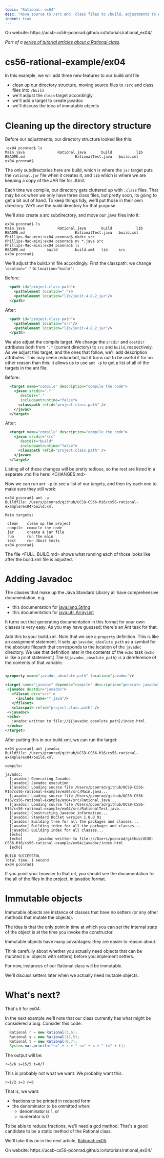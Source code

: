 ```yaml
---
topic: "Rational: ex04"
desc: "move source to /src and .class files to /build, adjustments to Ant build.xml, discuss immutable objects "
indent: true
---
```


<div class="github-preview-only">On website: https://ucsb-cs56-pconrad.github.io/tutorials/rational_ex04/</div>


<em>Part of a [series of tutorial articles about a Rational class](/tutorials/rational/).</em>


# cs56-rational-example/ex04

In this example, we will add three new features to our build.xml file

* clean up our directory structure, moving source files to `/src` and class files into `/build`
* we'll adjust the `clean` target accordingly
* we'll add a target to create javadoc
* we'll discuss the idea of immutable objects

# Cleaning up the directory structure

Before our adjustments, our directory structure looked like this:

```
:ex04 pconrad$ ls
Main.java	       		Rational.java		build			lib
README.md						RationalTest.java	build.xml
ex04 pconrad$
```

The only subdirectories here are build, which is where the `jar` target puts the `rational.jar` file when it creates it, and `lib` which
is where we are keeping a copy of the JAR file for JUnit.

Each time we compile, our directory gets cluttered up with `.class` files.  That may be ok when we only have three class files, but
pretty soon, its going to get a bit out of hand.   To keep things tidy, we'll put those in their own directory.   We'll use the build directory for that purpose.

We'll also create a src subdirectory, and move our .java files into it:

```
ex04 pconrad$ ls
Main.java	       		Rational.java		build			lib
README.md						RationalTest.java	build.xml
Phillips-Mac-mini:ex04 pconrad$ mkdir src
Phillips-Mac-mini:ex04 pconrad$ mv *.java src
Phillips-Mac-mini:ex04 pconrad$ ls
README.md	       build		build.xml	lib		src
ex04 pconrad$
```

We'll adjust the build.xml file accordingly.    First the classpath: we change `location="."` to `location="build"`:

Before:

```xml
  <path id="project.class.path"> 
    <pathelement location="."/>
    <pathelement location="lib/junit-4.8.2.jar"/>
  </path>
```

After:

```xml
  <path id="project.class.path"> 
    <pathelement location="src"/>
    <pathelement location="lib/junit-4.8.2.jar"/>
  </path>
```

We also adjust the compile target. We change the `srcdir` and `destdir` attributes both from `"."` (current directory) to `src` and `build`, respectively.    As we adjust this target, and the ones that follow, we'll add description attributes.  This may seem
redundant, but it turns out to be useful if for no other reason than this: it allows us to use `ant -p` to get a list of all of the
targets in the ant file.     

Before:

```xml
  <target name="compile" description="compile the code">
    <javac srcdir="."
	   destdir="."
	   includeantruntime="false">
      <classpath refid="project.class.path" />
    </javac>
  </target>
```


After:

```xml
  <target name="compile" description="compile the code">
    <javac srcdir="src"
	   destdir="build"
	   includeantruntime="false">
      <classpath refid="project.class.path" />
    </javac>
  </target>
```

Listing all of these changes will be pretty tedious, so the rest are listed in a separate .md file here: <CHANGES.md>


Now we can run `ant -p` to see a list of our targets, and then try each one to make sure they still work:

```
ex04 pconrad$ ant -p
Buildfile: /Users/pconrad/github/UCSB-CS56-M16/cs56-rational-example/ex04/build.xml

Main targets:

 clean    clean up the project
 compile  compile the code
 jar      create a jar file
 run      run the main
 test     run JUnit tests
ex04 pconrad$

```

The file <FULL_BUILD.md> shows what running each of those looks like after the build.xml file is adjusted.

# Adding Javadoc

The classes that make up the Java Standard Library all have comprehensive documentation, e.g.
* this documentation for [java.lang.String](http://docs.oracle.com/javase/8/docs/api/java/lang/String.html)
* this documentation for [java.util.ArrayList](http://docs.oracle.com/javase/8/docs/api/java/util/ArrayList.html)

It turns out that generating documentation in this format for your own classes is very easy.  As you may have guessed: there's an Ant task for that.

Add this to your build.xml.  Note that we see a `property` definition. This is like an assignment statement. It sets up `javadoc_absolute_path` as a symbol for the absolute filepath that corresponds to the location of the `javadoc` directory.  We use that definition later
in the contents of the `echo` task (`echo` is like a print statement.)  The `${javadoc_absolute_path}` is a dereference of the contents
of that variable.

```xml

<property name="javadoc_absolute_path" location="javadoc"/>

<target name="javadoc" depends="compile" description="generate javadoc">
 <javadoc destdir="javadoc">
   <fileset dir="src" >
     <include name="*.java"/>
   </fileset>
   <classpath refid="project.class.path" />
 </javadoc>
 <echo>
   javadoc written to file://${javadoc_absolute_path}/index.html
 </echo>
</target>
```

After putting this in our build.xml, we can run the target:

```
ex04 pconrad$ ant javadoc
Buildfile: /Users/pconrad/github/UCSB-CS56-M16/cs56-rational-example/ex04/build.xml

compile:

javadoc:
  [javadoc] Generating Javadoc
  [javadoc] Javadoc execution
  [javadoc] Loading source file /Users/pconrad/github/UCSB-CS56-M16/cs56-rational-example/ex04/src/Main.java...
  [javadoc] Loading source file /Users/pconrad/github/UCSB-CS56-M16/cs56-rational-example/ex04/src/Rational.java...
  [javadoc] Loading source file /Users/pconrad/github/UCSB-CS56-M16/cs56-rational-example/ex04/src/RationalTest.java...
  [javadoc] Constructing Javadoc information...
  [javadoc] Standard Doclet version 1.8.0_91
  [javadoc] Building tree for all the packages and classes...
  [javadoc] Building index for all the packages and classes...
  [javadoc] Building index for all classes...
  [echo]
  [echo]       javadoc written to file:///Users/pconrad/github/UCSB-CS56-M16/cs56-rational-example/ex04/javadoc/index.html
  [echo]

BUILD SUCCESSFUL
Total time: 1 second
ex04 pconrad$
```

If you point your browser to that url, you should see the documentation for the all of the files in the project, in javadoc format.


# Immutable objects

Immutable objects are instance of classes that have no setters (or any other methods that mutate the objects).

The idea is that the only point in time at which you can set the internal state of the object is at the time you invoke the constructor.

Immutable objects have many advantages: they are easier to reason about.

Think carefully about whether you actually need objects that can be mutated (i.e. objects with setters) before you implement setters.

For now, instances of our Rational class will be immutable.

We'll discuss setters later when we actually need mutable objects.

# What's next?

That's it for ex04.

In the next example we'll note that our class currently has what might
be considered a bug.   Consider this code:


```Java
  Rational r = new Rational(3,6);
  Rational s = new Rational(15,5);
  Rational t = new Rational(0,7);
  System.out.println("r=" + r + " s=" + s + " t=" + t);
```

The output will be:

```
r=3/6 s=15/5 t=0/7
```

This is probably not what we want.  We probably want this:

```
r=1/2 s=3 r=0
```

That is, we want:

* fractions to be printed in reduced form
* the denominator to be ommitted when:
    * denominator is 1, or
    * numerator is 0

To be able to reduce fractions, we'll need a gcd method.  That's a
good candidate to be a static method of the Rational class.


We'll take this on in the next article, [Rational: ex05](rational_ex05/).




<div class="github-preview-only">On website: https://ucsb-cs56-pconrad.github.io/tutorials/rational_ex04/</div>
